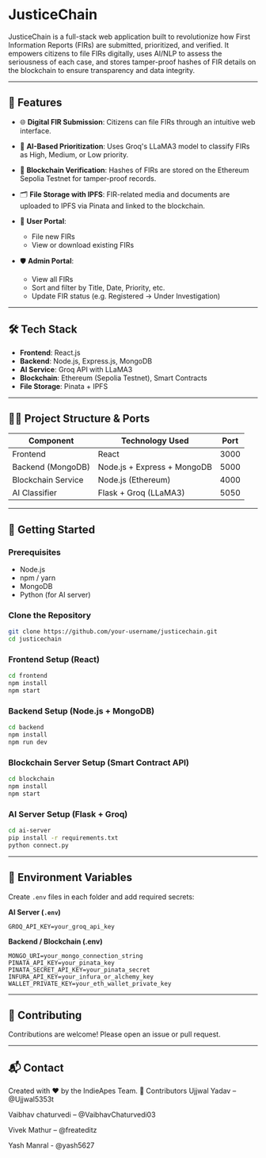 # JusticeChain

JusticeChain is a full-stack web application built to revolutionize how First Information Reports (FIRs) are submitted, prioritized, and verified. It empowers citizens to file FIRs digitally, uses AI/NLP to assess the seriousness of each case, and stores tamper-proof hashes of FIR details on the blockchain to ensure transparency and data integrity.

---

## 🚀 Features

* 🌐 **Digital FIR Submission**: Citizens can file FIRs through an intuitive web interface.
* 🧠 **AI-Based Prioritization**: Uses Groq's LLaMA3 model to classify FIRs as High, Medium, or Low priority.
* 🔐 **Blockchain Verification**: Hashes of FIRs are stored on the Ethereum Sepolia Testnet for tamper-proof records.
* 🗂 **File Storage with IPFS**: FIR-related media and documents are uploaded to IPFS via Pinata and linked to the blockchain.
* 👤 **User Portal**:

  * File new FIRs
  * View or download existing FIRs
* 🛡️ **Admin Portal**:

  * View all FIRs
  * Sort and filter by Title, Date, Priority, etc.
  * Update FIR status (e.g. Registered -> Under Investigation)

---

## 🛠️ Tech Stack

* **Frontend**: React.js
* **Backend**: Node.js, Express.js, MongoDB
* **AI Service**: Groq API with LLaMA3
* **Blockchain**: Ethereum (Sepolia Testnet), Smart Contracts
* **File Storage**: Pinata + IPFS

---

## 🧑‍💻 Project Structure & Ports

| Component          | Technology Used             | Port |
| ------------------ | --------------------------- | ---- |
| Frontend           | React                       | 3000 |
| Backend (MongoDB)  | Node.js + Express + MongoDB | 5000 |
| Blockchain Service | Node.js (Ethereum)          | 4000 |
| AI Classifier      | Flask + Groq (LLaMA3)       | 5050 |

---

## 🔧 Getting Started

### Prerequisites

* Node.js
* npm / yarn
* MongoDB
* Python (for AI server)

### Clone the Repository

```bash
git clone https://github.com/your-username/justicechain.git
cd justicechain
```

### Frontend Setup (React)

```bash
cd frontend
npm install
npm start
```

### Backend Setup (Node.js + MongoDB)

```bash
cd backend
npm install
npm run dev
```

### Blockchain Server Setup (Smart Contract API)

```bash
cd blockchain
npm install
npm start
```

### AI Server Setup (Flask + Groq)

```bash
cd ai-server
pip install -r requirements.txt
python connect.py
```

---

## 🔐 Environment Variables

Create `.env` files in each folder and add required secrets:

**AI Server (`.env`)**

```
GROQ_API_KEY=your_groq_api_key
```

**Backend / Blockchain (.env)**

```
MONGO_URI=your_mongo_connection_string
PINATA_API_KEY=your_pinata_key
PINATA_SECRET_API_KEY=your_pinata_secret
INFURA_API_KEY=your_infura_or_alchemy_key
WALLET_PRIVATE_KEY=your_eth_wallet_private_key
```

---

## 🤝 Contributing

Contributions are welcome! Please open an issue or pull request.

---

## 📬 Contact

Created with ❤️ by the IndieApes Team.
👥 Contributors
Ujjwal Yadav – @Ujjwal5353t

Vaibhav chaturvedi – @VaibhavChaturvedi03

Vivek Mathur – @freateditz

Yash Manral - @yash5627

